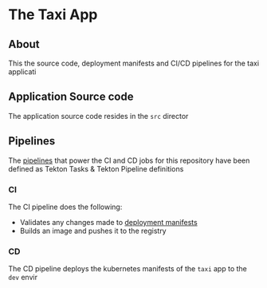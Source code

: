 # The Taxi App

## About

This  the source code, deployment manifests and CI/CD pipelines for the taxi applicati

## Application Source code

The application source code resides in the `src` director

## Pipelines

The [pipelines](../pipelines) that power the CI and CD jobs for this repository have been defined as Tekton Tasks & Tekton Pipeline definitions

### CI

The CI pipeline does the following:

- Validates any changes made to [deployment manifests](../deploy)
- Builds an image and pushes it to the registry

### CD

The CD pipeline deploys the kubernetes manifests of the `taxi` app to the `dev` envir
